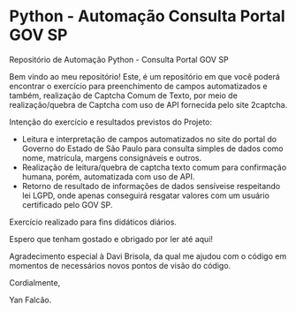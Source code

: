 # Python - Automação Consulta Portal GOV SP

Repositório de Automação Python - Consulta Portal GOV SP

Bem vindo ao meu repositório! Este, é um repositório em que você poderá encontrar o exercício para preenchimento de campos automatizados e também, realização de Captcha Comum de Texto, por meio de realização/quebra de Captcha com uso de API fornecida pelo site 2captcha.

Intenção do exercício e resultados previstos do Projeto:

* Leitura e interpretação de campos automatizados no site do portal do Governo do Estado de São Paulo para consulta simples de dados como nome, matrícula, margens consignáveis e outros.
* Realização de leitura/quebra de captcha texto comum para confirmação humana, porém, automatizada com uso de API.
* Retorno de resultado de informações de dados sensíveise respeitando lei LGPD, onde apenas conseguirá resgatar valores com um usuário certificado pelo GOV SP.

Exercício realizado para fins didáticos diários.

Espero que tenham gostado e obrigado por ler até aqui!

Agradecimento especial à Davi Brisola, da qual me ajudou com o código em momentos de necessários novos pontos de visão do código.

Cordialmente,

Yan Falcão.
